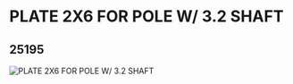 # PLATE 2X6 FOR POLE W/ 3.2 SHAFT
## 25195
![PLATE 2X6 FOR POLE W/ 3.2 SHAFT](https://lc-www-live-s.legocdn.com/media/bricks/5/2/6147018.jpg)